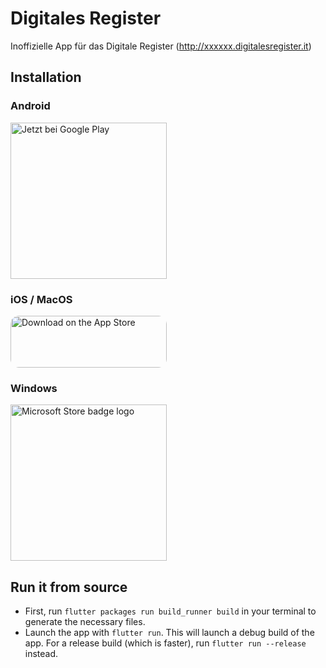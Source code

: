 # Digitales Register

Inoffizielle App für das Digitale Register (http://xxxxxx.digitalesregister.it)

## Installation
### Android
<a href='https://play.google.com/store/apps/details?id=it.digitalesregisterapp&pcampaignid=pcampaignidMKT-Other-global-all-co-prtnr-py-PartBadge-Mar2515-1'><img alt='Jetzt bei Google Play' src='https://play.google.com/intl/en_us/badges/static/images/badges/de_badge_web_generic.png' style="width: 250px;"/></a>

### iOS / MacOS
<a href="https://apps.apple.com/us/app/digitales-register/id1546447854?itsct=apps_box_badge&amp;itscg=30200" style="display: inline-block; overflow: hidden; border-radius: 13px; width: 250px; height: 83px;"><img src="https://tools.applemediaservices.com/api/badges/download-on-the-app-store/black/de-de?size=250x83&amp;releaseDate=1609200000&h=c0c347c2e3e174c681774abe55a01914" alt="Download on the App Store" style="border-radius: 13px; width: 250px; height: 83px;"></a>

### Windows
<a target="_blank" href="https://www.microsoft.com/store/apps/9N3QQ0J3V0HQ?cid=storebadge&amp;ocid=badge">
  <img alt="Microsoft Store badge logo" src="https://getbadgecdn.azureedge.net/images/German_L.png" width="250">
</a>

## Run it from source
* First, run `flutter packages run build_runner build` in your terminal to generate the necessary files.
* Launch the app with `flutter run`. This will launch a debug build of the app. For a release build (which is faster), run `flutter run --release` instead.
